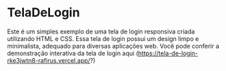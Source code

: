 # TelaDeLogin
Este é um simples exemplo de uma tela de login responsiva criada utilizando HTML e CSS. Essa tela de login possui um design limpo e minimalista, adequado para diversas aplicações web.
Você pode conferir a demonstração interativa da tela de login aqui (https://tela-de-login-rke3jwtn8-rafirus.vercel.app/?)
